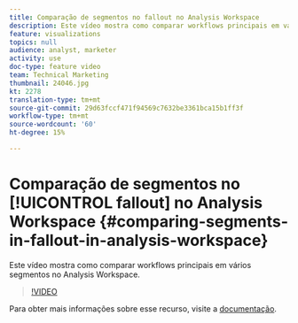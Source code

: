 ```yaml
---
title: Comparação de segmentos no fallout no Analysis Workspace
description: Este vídeo mostra como comparar workflows principais em vários segmentos no Analysis Workspace.
feature: visualizations
topics: null
audience: analyst, marketer
activity: use
doc-type: feature video
team: Technical Marketing
thumbnail: 24046.jpg
kt: 2278
translation-type: tm+mt
source-git-commit: 29d63fccf471f94569c7632be3361bca15b1ff3f
workflow-type: tm+mt
source-wordcount: '60'
ht-degree: 15%

---
```



# Comparação de segmentos no [!UICONTROL fallout] no Analysis Workspace {#comparing-segments-in-fallout-in-analysis-workspace}

Este vídeo mostra como comparar workflows principais em vários segmentos no Analysis Workspace.

>[!VIDEO](https://video.tv.adobe.com/v/24046/?quality=12)

Para obter mais informações sobre esse recurso, visite a [documentação](https://marketing.adobe.com/resources/help/pt_BR/analytics/analysis-workspace/compare-segments-fallout.html).
